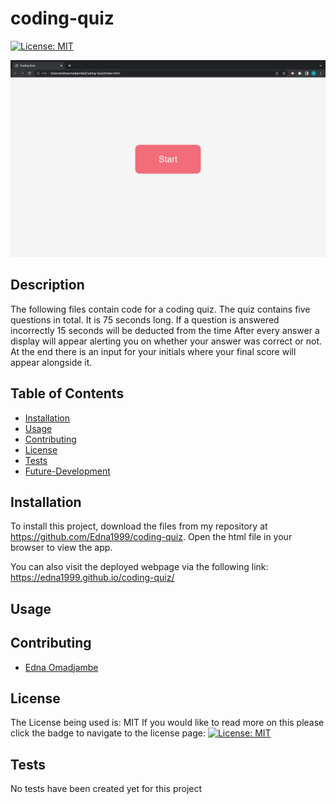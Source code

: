 # coding-quiz

  [![License: MIT](https://img.shields.io/badge/License-MIT-yellow.svg)](https://opensource.org/licenses/MIT)


![screenshot from my coding quiz](./Images/31C52CB8-837C-474B-AC59-966895EDCBAB.jpeg)

## Description

   The following files contain code for a coding quiz.
The quiz contains five questions in total.
It is 75 seconds long.
If a question is answered incorrectly 15 seconds will be deducted from the time
After every answer a display will appear alerting you on whether your answer was correct or not.
At the end there is an input for your initials where your final score will appear alongside it. 


  ## Table of Contents

  - [Installation](#installation)
  - [Usage](#usage)
  - [Contributing](#contributing)
  - [License](#license)
  - [Tests](#tests)
  - [Future-Development](#future-development)

  ## Installation

  To install this project, download the files from my repository at https://github.com/Edna1999/coding-quiz. Open the html file in your browser to view the app.

  You can also visit the deployed webpage via the following link: https://edna1999.github.io/coding-quiz/
  
  ## Usage


  ## Contributing

  - [Edna Omadjambe](https://github.com/Edna1999)


  ## License
  The License being used is: MIT
  If you would like to read more on this please click the badge to navigate to the license page: 
  [![License: MIT](https://img.shields.io/badge/License-MIT-yellow.svg)](https://opensource.org/licenses/MIT)

  ## Tests

  No tests have been created yet for this project
  
